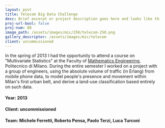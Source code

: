 ```yaml
---
layout: post
title: Telecom Big Data Challenge
desc: Brief excerpt or project description goes here and looks like this
proj-url-bool: false
proj-num: 08
image_path: /assets/images/mic/250/telecom-250.png
gallery_descriptor: /assets/images/mic/telecom
client: uncommissioned
---
```


In the spring of 2013 I had the opportunity to attend a course on "Multivariate Statistics" at the Faculty of [Mathematics Engineering](https://mox.polimi.it/), Politecnico di Milano. During the entire semester I worked on a project with a group of engineers, using the absolute volume of traffic (in Erlang) from mobile phone data, to model people's presence and movement within Milan's first urban belt, and derive a land-use classification based entirely on such data.

#### **Year**: 2013
#### **Client**: uncommissioned
#### **Team**: Michele Ferretti, Roberto Pensa, Paolo Terzi, Luca Turconi
